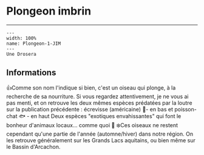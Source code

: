 # Plongeon imbrin

<p class="emphase"></p>

***

```{figure} Docs/Plongeon-1-JIM.jpg
---
width: 100%
name: Plongeon-1-JIM
---
Une Drosera
```


## Informations

👍Comme son nom l'indique si bien, c'est un oiseau qui plonge, à la recherche de sa nourriture. 
Si vous regardez attentivement, je ne vous ai pas menti, et on retrouve les deux mêmes espèces prédatées par la loutre sur la publication précédente : 
écrevisse (américaine)  🦞- en bas
et poisson-chat 🐟 - en haut
Deux espèces "exotiques envahissantes" qui font le bonheur d'animaux locaux... comme quoi 🤫
❄️Ces oiseaux ne restent cependant qu'une partie de l'année (automne/hiver) dans notre région.
On les retrouve généralement sur les Grands Lacs aquitains, ou bien même sur le Bassin d'Arcachon.